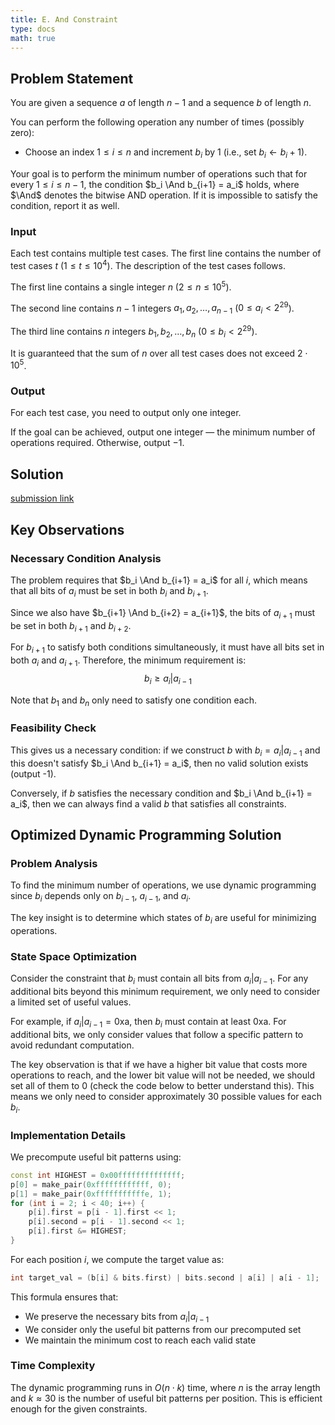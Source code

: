 ```yaml
---
title: E. And Constraint
type: docs
math: true
---
```


## Problem Statement

You are given a sequence $a$ of length $n-1$ and a sequence $b$ of length $n$.

You can perform the following operation any number of times (possibly zero):
- Choose an index $1 \leq i \leq n$ and increment $b_i$ by 1 (i.e., set $b_i \leftarrow b_i + 1$).

Your goal is to perform the minimum number of operations such that for every $1 \leq i \leq n-1$, the condition $b_i \And b_{i+1} = a_i$ holds, where $\And$ denotes the bitwise AND operation. If it is impossible to satisfy the condition, report it as well.

### Input

Each test contains multiple test cases. The first line contains the number of test cases $t$ ($1 \leq t \leq 10^4$). The description of the test cases follows.

The first line contains a single integer $n$ ($2 \leq n \leq 10^5$).

The second line contains $n-1$ integers $a_1, a_2, \ldots, a_{n-1}$ ($0 \leq a_i < 2^{29}$).

The third line contains $n$ integers $b_1, b_2, \ldots, b_n$ ($0 \leq b_i < 2^{29}$).

It is guaranteed that the sum of $n$ over all test cases does not exceed $2 \cdot 10^5$.

### Output
For each test case, you need to output only one integer.

If the goal can be achieved, output one integer — the minimum number of operations required. Otherwise, output $-1$.


## Solution

[submission link](https://codeforces.com/contest/2119/submission/328263885)

## Key Observations

### Necessary Condition Analysis

The problem requires that $b_i \And b_{i+1} = a_i$ for all $i$, which means that all bits of $a_i$ must be set in both $b_i$ and $b_{i+1}$.

Since we also have $b_{i+1} \And b_{i+2} = a_{i+1}$, the bits of $a_{i+1}$ must be set in both $b_{i+1}$ and $b_{i+2}$.

For $b_{i+1}$ to satisfy both conditions simultaneously, it must have all bits set in both $a_i$ and $a_{i+1}$. Therefore, the minimum requirement is:
$$b_i \geq a_i | a_{i-1}$$

Note that $b_1$ and $b_n$ only need to satisfy one condition each.

### Feasibility Check

This gives us a necessary condition: if we construct $b$ with $b_i = a_i | a_{i-1}$ and this doesn't satisfy $b_i \And b_{i+1} = a_i$, then no valid solution exists (output -1).

Conversely, if $b$ satisfies the necessary condition and $b_i \And b_{i+1} = a_i$, then we can always find a valid $b$ that satisfies all constraints.

## Optimized Dynamic Programming Solution

### Problem Analysis

To find the minimum number of operations, we use dynamic programming since $b_i$ depends only on $b_{i-1}$, $a_{i-1}$, and $a_i$.

The key insight is to determine which states of $b_i$ are useful for minimizing operations.

### State Space Optimization

Consider the constraint that $b_i$ must contain all bits from $a_i | a_{i-1}$. For any additional bits beyond this minimum requirement, we only need to consider a limited set of useful values.

For example, if $a_i | a_{i-1} = \text{0xa}$, then $b_i$ must contain at least $\text{0xa}$. For additional bits, we only consider values that follow a specific pattern to avoid redundant computation.

The key observation is that if we have a higher bit value that costs more operations to reach, and the lower bit value will not be needed, we should set all of them to 0 (check the code below to better understand this). This means we only need to consider approximately 30 possible values for each $b_i$.

### Implementation Details

We precompute useful bit patterns using:

```cpp
const int HIGHEST = 0x00ffffffffffffff;
p[0] = make_pair(0xffffffffffff, 0);
p[1] = make_pair(0xfffffffffffe, 1);
for (int i = 2; i < 40; i++) {
    p[i].first = p[i - 1].first << 1;
    p[i].second = p[i - 1].second << 1;
    p[i].first &= HIGHEST;
}
```

For each position $i$, we compute the target value as:
```cpp
int target_val = (b[i] & bits.first) | bits.second | a[i] | a[i - 1];
```

This formula ensures that:
- We preserve the necessary bits from $a_i | a_{i-1}$
- We consider only the useful bit patterns from our precomputed set
- We maintain the minimum cost to reach each valid state

### Time Complexity

The dynamic programming runs in $O(n \cdot k)$ time, where $n$ is the array length and $k \approx 30$ is the number of useful bit patterns per position. This is efficient enough for the given constraints.



